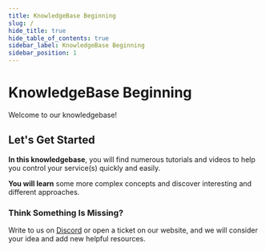 ```yaml
---
title: KnowledgeBase Beginning
slug: /
hide_title: true
hide_table_of_contents: true
sidebar_label: KnowledgeBase Beginning
sidebar_position: 1
---
```


# KnowledgeBase Beginning

Welcome to our knowledgebase!

## Let's Get Started

**In this knowledgebase**, you will find numerous tutorials and videos to help you control your service(s) quickly and easily.

**You will learn** some more complex concepts and discover interesting and different approaches.

### Think Something Is Missing?

Write to us on [Discord](https://discord.com/invite/Htq7AVS) or open a ticket on our website, and we will consider your idea and add new helpful resources.